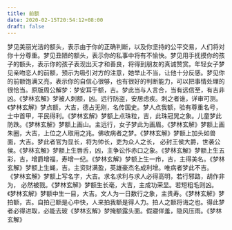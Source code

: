 ```yaml
---
title: 前额
date: 2020-02-15T20:54:12+08:00
draft: false
---
```


梦见美丽光洁的额头，表示由于你的正确判断，以及你坚持的公平交易，人们将对你十分尊重。梦见丑陋的额头，表示你的私事中将有不愉快。梦见用手抚摸你的孩子的额头，表示你的孩子表现出天才和善良，将得到朋友的真诚赞赏。年轻女子梦见亲吻恋人的前额，预示为吸引对方的注意，她举止不当，让他十分反感。梦见你的前额饱满又亮，表示你的自信心很够，也有很好的判断能力，可以把事情处理的很恰当。原版周公解梦：梦安耳于额，吉。梦此当与人言合，当有远信至，有吉非凶。《梦林玄解》梦被人刺额，凶。远行防盗，安居虑疾。刺之者谁，详审可测。《梦林玄解》梦点额，大吉，德占无刚，名传国史。梦人点我额，验有尊重名号，士中首甲，平民得利。《梦林玄解》梦额上点珠粒，吉，此珠冠晃之象。儿童梦此防跌。《梦林玄解》梦额上画山。主远行，女子梦此为画眉。《梦林玄解》梦额上画朱圈，大吉，上位之人取用之兆。佛收病者之梦。《梦林玄解》梦额上加头如兽面，大吉。梦此者官为显长，将为帅长，吏为众人之长， 必封王侯大爵，世袭公侯。《梦林玄解》梦额上生唇舌，凶，主争讼作赤口之象。《梦林玄解》梦额上生五彩，吉，增爵增福，寿增一纪。《梦林玄解》梦额上生一疖，吉，主得美名。《梦林玄解》梦额上生蝇，吉。主资财满盈，英雄豪杰名成利增。唯病者梦此不吉。 《梦林玄解》梦额上写名字，大吉。求名求利与求人必得高明，若行邪路，胡作非为， 必然被戮。《梦林玄解》梦额生长毫，大吉，主成功荣显。若短粗毛则凶。《梦林玄解》梦额中生一目，大吉。文人为一日数行之象，主贵寿。《梦林玄解》梦拍额，吉。自拍己额是心中快，人来拍我额是得人力。拍人之额将诲之也。得此梦者必得进取，必能去玻《梦林玄解》梦掩额露头面。假寢佯羞，隐风压雨。《梦林玄解》